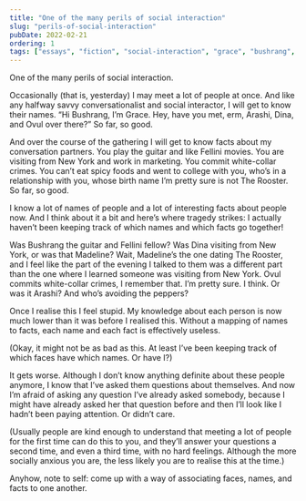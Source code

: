 ```yaml
---
title: "One of the many perils of social interaction"
slug: "perils-of-social-interaction"
pubDate: 2022-02-21
ordering: 1
tags: ["essays", "fiction", "social-interaction", "grace", "bushrang", "dina", "madeline", "rooster", "arashi", "ovul"]
---
```


<span class="small-caps">One of the many perils</span> of social interaction.

Occasionally (that is, yesterday) I may meet a lot of people at once. And like any halfway savvy conversationalist and social interactor, I will get to know their names. “Hi Bushrang, I’m Grace. Hey, have you met, erm, Arashi, Dina, and Ovul over there?” So far, so good.

And over the course of the gathering I will get to know facts about my conversation partners. You play the guitar and like Fellini movies. You are visiting from New York and work in marketing. You commit white-collar crimes. You can’t eat spicy foods and went to college with you, who’s in a relationship with you, whose birth name I’m pretty sure is not The Rooster. So far, so good.

I know a lot of names of people and a lot of interesting facts about people now. And I think about it a bit and here’s where tragedy strikes: I actually haven’t been keeping track of which names and which facts go together!

Was Bushrang the guitar and Fellini fellow? Was Dina visiting from New York, or was that Madeline? Wait, Madeline’s the one dating The Rooster, and I feel like the part of the evening I talked to them was a different part than the one where I learned someone was visiting from New York. Ovul commits white-collar crimes, I remember that. I’m pretty sure. I think. Or was it Arashi? And who’s avoiding the peppers?

Once I realise this I feel stupid. My knowledge about each person is now much lower than it was before I realised this. Without a mapping of names to facts, each name and each fact is effectively useless.

(Okay, it might not be as bad as this. At least I’ve been keeping track of which faces have which names. Or have I?)

It gets worse. Although I don’t know anything definite about these people anymore, I know that I’ve asked them questions about themselves. And now I’m afraid of asking any question I’ve already asked somebody, because I might have already asked her that question before and then I’ll look like I hadn’t been paying attention. Or didn’t care.

(Usually people are kind enough to understand that meeting a lot of people for the first time can do this to you, and they’ll answer your questions a second time, and even a third time, with no hard feelings. Although the more socially anxious you are, the less likely you are to realise this at the time.)

Anyhow, note to self: come up with a way of associating faces, names, and facts to one another.